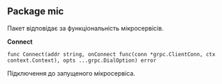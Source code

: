 ## Package mic
Пакет відповідає за функціональність мікросервісів.

__Connect__
```
func Connect(addr string, onConnect func(conn *grpc.ClientConn, ctx context.Context), opts ...grpc.DialOption) error
```
Підключення до запущеного мікросервіса.
